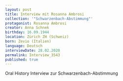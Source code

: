 ```yaml
---
layout: post
title: Interview mit Rosanna Ambrosi
collection: '"Schwarzenbach-Abstimmung"'
protagonist: Rosanna Ambrosi
creator: Anna Schnek
birthday: 16.09.1944
location: Zürich ZH (Schweiz)
born: Zevio (Italien)
language: Deutsch
interviewDate: 28.02.2020
permalink: Interview_3543
published: true
---
```

Oral History Interview zur Schwarzenbach-Abstimmung